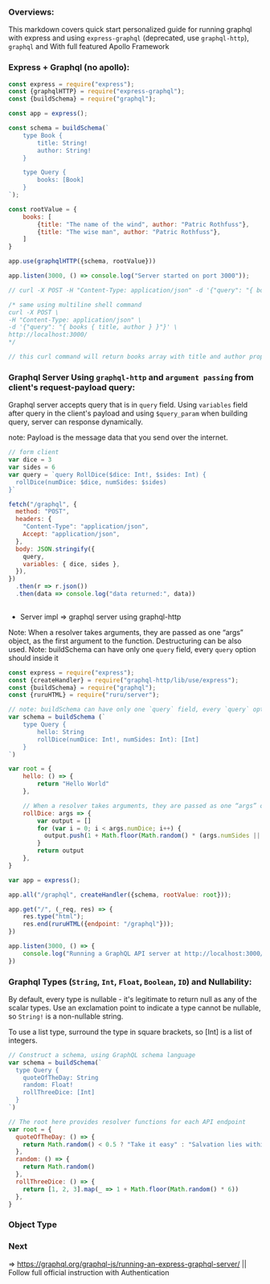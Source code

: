 ### Overviews:
This markdown covers quick start personalized guide for running graphql with express and using `express-graphql` (deprecated, use `graphql-http`), `graphql` and With full featured Apollo Framework

### Express + Graphql (no apollo):
```js
const express = require("express");
const {graphqlHTTP} = require("express-graphql");
const {buildSchema} = require("graphql");

const app = express();

const schema = buildSchema(`
    type Book {
        title: String!
        author: String!
    }

    type Query {
        books: [Book]
    }
`);

const rootValue = {
    books: [
        {title: "The name of the wind", author: "Patric Rothfuss"},
        {title: "The wise man", author: "Patric Rothfuss"},
    ]
}

app.use(graphqlHTTP({schema, rootValue}))

app.listen(3000, () => console.log("Server started on port 3000"));

// curl -X POST -H "Content-Type: application/json" -d '{"query": "{ books {title, author } }"}' http://localhost:3000/

/* same using multiline shell command
curl -X POST \
-H "Content-Type: application/json" \
-d '{"query": "{ books { title, author } }"}' \
http://localhost:3000/
*/

// this curl command will return books array with title and author properties
```

### Graphql Server Using `graphql-http` and `argument passing` from client's request-payload query:
Graphql server accepts query that is in `query` field. Using `variables` field after query in the client's payload and using `$query_param` when building query, server can response dynamically.

note: Payload is the message data that you send over the internet.

```js
// form client
var dice = 3
var sides = 6
var query = `query RollDice($dice: Int!, $sides: Int) {
  rollDice(numDice: $dice, numSides: $sides)
}`

fetch("/graphql", {
  method: "POST",
  headers: {
    "Content-Type": "application/json",
    Accept: "application/json",
  },
  body: JSON.stringify({
    query,
    variables: { dice, sides },
  }),
})
  .then(r => r.json())
  .then(data => console.log("data returned:", data))
  
```
* Server impl => graphql server using graphql-http

Note: When a resolver takes arguments, they are passed as one “args” object, as the first argument to the function. Destructuring can be also used.
Note: buildSchema can have only one `query` field, every `query` option should inside it

```js
const express = require("express");
const {createHandler} = require("graphql-http/lib/use/express");
const {buildSchema} = require("graphql");
const {ruruHTML} = require("ruru/server");

// note: buildSchema can have only one `query` field, every `query` option should inside it.
var schema = buildSchema (`
    type Query {
        hello: String
        rollDice(numDice: Int!, numSides: Int): [Int]
    }
`)

var root = {
    hello: () => {
        return "Hello World"
    },

    // When a resolver takes arguments, they are passed as one “args” object, as the first argument to the function
    rollDice: args => {
        var output = []
        for (var i = 0; i < args.numDice; i++) {
          output.push(1 + Math.floor(Math.random() * (args.numSides || 6)))
        }
        return output
    },
}

var app = express();

app.all("/graphql", createHandler({schema, rootValue: root}));

app.get("/", (_req, res) => {
    res.type("html");
    res.end(ruruHTML({endpoint: "/graphql"}));
})

app.listen(3000, () => {
    console.log("Running a GraphQL API server at http://localhost:3000/graphql")
})
```
### Graphql Types (`String`, `Int`, `Float`, `Boolean`, `ID`) and Nullability:
By default, every type is nullable - it's legitimate to return null as any of the scalar types. Use an exclamation point to indicate a type cannot be nullable, so `String!` is a non-nullable string.

To use a list type, surround the type in square brackets, so [Int] is a list of integers.

```js
// Construct a schema, using GraphQL schema language
var schema = buildSchema(`
  type Query {
    quoteOfTheDay: String
    random: Float!
    rollThreeDice: [Int]
  }
`)

// The root here provides resolver functions for each API endpoint
var root = {
  quoteOfTheDay: () => {
    return Math.random() < 0.5 ? "Take it easy" : "Salvation lies within"
  },
  random: () => {
    return Math.random()
  },
  rollThreeDice: () => {
    return [1, 2, 3].map(_ => 1 + Math.floor(Math.random() * 6))
  },
}
```
### Object Type   

### Next 
=> https://graphql.org/graphql-js/running-an-express-graphql-server/ || Follow full official instruction with Authentication